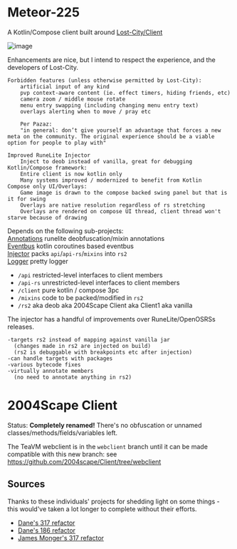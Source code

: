# Meteor-225

A Kotlin/Compose client built around [Lost-City/Client](https://github.com/2004Scape/Client)

![image](https://github.com/zeruth/Meteor/assets/2943260/c0bfa14f-25c8-4c77-9177-b3d543098548)

Enhancements are nice, but I intend to respect the experience, and the developers of Lost-City.  
    
```
Forbidden features (unless otherwise permitted by Lost-City):  
    artificial input of any kind  
    pvp context-aware content (ie. effect timers, hiding friends, etc)
    camera zoom / middle mouse rotate  
    menu entry swapping (including changing menu entry text)
    overlays alerting when to move / pray etc

    Per Pazaz:
    "in general: don’t give yourself an advantage that forces a new meta on the community. The original experience should be a viable option for people to play with"
```

```
Improved RuneLite Injector  
    Inject to deob instead of vanilla, great for debugging
Kotlin/Compose framework:
    Entire client is now kotlin only
    Many systems improved / modernized to benefit from Kotlin
Compose only UI/Overlays:
    Game image is drawn to the compose backed swing panel but that is it for swing
    Overlays are native resolution regardless of rs stretching
    Overlays are rendered on compose UI thread, client thread won't starve because of drawing 
```
  
Depends on the following sub-projects:  
[Annotations](https://www.github.com/zeruth/annotations)  runelite deobfuscation/mixin annotations  
[Eventbus](https://www.github.com/zeruth/eventbus)  kotlin coroutines based eventbus  
[Injector](https://www.github.com/zeruth/injector)  packs `api`/`api-rs`/`mixins` into `rs2`  
[Logger](https://www.github.com/zeruth/logger)  pretty logger  
  
* `/api` restricted-level interfaces to client members
* `/api-rs` unrestricted-level interfaces to client members
* `/client` pure kotlin / compose 3pc
* `/mixins` code to be packed/modified in `rs2`
* `/rs2` aka deob aka 2004Scape Client aka Client1 aka vanilla

The injector has a handful of improvements over RuneLite/OpenOSRSs releases.
```
-targets rs2 instead of mapping against vanilla jar  
  (changes made in rs2 are injected on build)
  (rs2 is debuggable with breakpoints etc after injection)  
-can handle targets with packages  
-various bytecode fixes  
-virtually annotate members 
  (no need to annotate anything in rs2)  
```
  
# 2004Scape Client

Status: **Completely renamed!** There's no obfuscation or unnamed classes/methods/fields/variables left.

The TeaVM webclient is in the `webclient` branch until it can be made compatible with this new branch: see https://github.com/2004scape/Client/tree/webclient

## Sources

Thanks to these individuals' projects for shedding light on some things - this would've taken a lot longer to complete without their efforts.

* [Dane's 317 refactor](https://github.com/thedaneeffect/RuneScape-317)
* [Dane's 186 refactor](https://github.com/thedaneeffect/RuneScape-Beta-Public)
* [James Monger's 317 refactor](https://github.com/Jameskmonger/317refactor)
